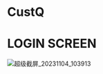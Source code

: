 # CustQ

# LOGIN SCREEN
![超级截屏_20231104_103913](https://github.com/Ksc55/CustQ/assets/94205435/4e9a21e3-e0bc-45e9-b20d-cb1a9fc1882f)
